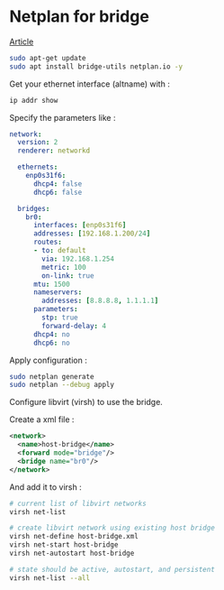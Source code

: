 # Netplan for bridge

[Article](https://fabianlee.org/2022/09/20/kvm-creating-a-bridged-network-with-netplan-on-ubuntu-22-04/)

```sh
sudo apt-get update
sudo apt install bridge-utils netplan.io -y
```

Get your ethernet interface (altname) with :

```sh
ip addr show
```

Specify the parameters like :

```yaml
network:
  version: 2
  renderer: networkd

  ethernets:
    enp0s31f6:
      dhcp4: false
      dhcp6: false

  bridges:
    br0:
      interfaces: [enp0s31f6]
      addresses: [192.168.1.200/24]
      routes:
      - to: default
        via: 192.168.1.254
        metric: 100
        on-link: true
      mtu: 1500
      nameservers:
        addresses: [8.8.8.8, 1.1.1.1]
      parameters:
        stp: true
        forward-delay: 4
      dhcp4: no
      dhcp6: no
```

Apply configuration :

```sh
sudo netplan generate
sudo netplan --debug apply
```

Configure libvirt (virsh) to use the bridge. 

Create a xml file : 

```xml
<network>
  <name>host-bridge</name>
  <forward mode="bridge"/>
  <bridge name="br0"/>
</network>
```

And add it to virsh :

```sh
# current list of libvirt networks
virsh net-list

# create libvirt network using existing host bridge
virsh net-define host-bridge.xml
virsh net-start host-bridge
virsh net-autostart host-bridge

# state should be active, autostart, and persistent
virsh net-list --all
```